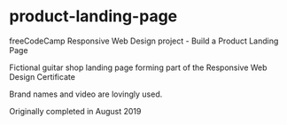 # product-landing-page
freeCodeCamp Responsive Web Design project - Build a Product Landing Page

Fictional guitar shop landing page forming part of the Responsive Web Design Certificate

Brand names and video are lovingly used.

Originally completed in August 2019

